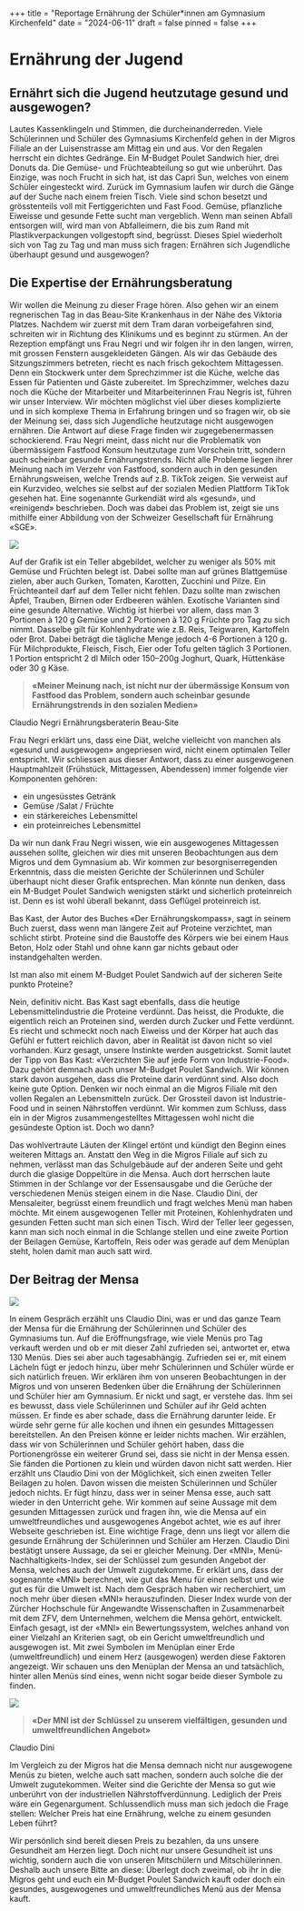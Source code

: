 +++
title = "Reportage Ernährung der Schüler*innen am Gymnasium Kirchenfeld"
date = "2024-06-11"
draft = false
pinned = false
+++
# Ernährung der Jugend

## Ernährt sich die Jugend heutzutage gesund und ausgewogen?

Lautes Kassenklingeln und Stimmen, die durcheinanderreden. Viele Schülerinnen und Schüler des Gymnasiums Kirchenfeld gehen in der Migros Filiale an der Luisenstrasse am Mittag ein und aus. Vor den Regalen herrscht ein dichtes Gedränge. Ein M-Budget Poulet Sandwich hier, drei Donuts da. Die Gemüse- und Früchteabteilung so gut wie unberührt. Das Einzige, was noch Frucht in sich hat, ist das Capri Sun, welches von einem Schüler eingesteckt wird. Zurück im Gymnasium laufen wir durch die Gänge auf der Suche nach einem freien Tisch. Viele sind schon besetzt und grösstenteils voll mit Fertiggerichten und Fast Food. Gemüse, pflanzliche Eiweisse und gesunde Fette sucht man vergeblich. Wenn man seinen Abfall entsorgen will, wird man von Abfalleimern, die bis zum Rand mit Plastikverpackungen vollgestopft sind, begrüsst. Dieses Spiel wiederholt sich von Tag zu Tag und man muss sich fragen: Ernähren sich Jugendliche überhaupt gesund und ausgewogen?

## Die Expertise der Ernährungsberatung

Wir wollen die Meinung zu dieser Frage hören. Also gehen wir an einem regnerischen Tag in das Beau-Site Krankenhaus in der Nähe des Viktoria Platzes. Nachdem wir zuerst mit dem Tram daran vorbeigefahren sind, schreiten wir in Richtung des Klinikums und es beginnt zu stürmen. An der Rezeption empfängt uns Frau Negri und wir folgen ihr in den langen, wirren, mit grossen Fenstern ausgekleideten Gängen. Als wir das Gebäude des Sitzungszimmers betreten, riecht es nach frisch gekochtem Mittagessen. Denn ein Stockwerk unter dem Sprechzimmer ist die Küche, welche das Essen für Patienten und Gäste zubereitet. Im Sprechzimmer, welches dazu noch die Küche der Mitarbeiter und Mitarbeiterinnen Frau Negris ist, führen wir unser Interview. 
Wir möchten möglichst viel über dieses komplizierte und in sich komplexe Thema in Erfahrung bringen und so fragen wir, ob sie der Meinung sei, dass sich Jugendliche heutzutage nicht ausgewogen ernähren. Die Antwort auf diese Frage finden wir zugegebenermassen schockierend. Frau Negri meint, dass nicht nur die Problematik von übermässigem Fastfood Konsum heutzutage zum Vorschein tritt, sondern auch scheinbar gesunde Ernährungstrends. Nicht alle Probleme liegen ihrer Meinung nach im Verzehr von Fastfood, sondern auch in den gesunden Ernährungsweisen, welche Trends auf z.B. TikTok zeigen. Sie verweist auf ein Kurzvideo, welches sie selbst auf der sozialen Medien Plattform TikTok gesehen hat. Eine sogenannte Gurkendiät wird als «gesund», und «reinigend» beschrieben. Doch was dabei das Problem ist, zeigt sie uns mithilfe einer Abbildung von der Schweizer Gesellschaft für Ernährung «SGE». 

![](teller.jpg)

Auf der Grafik ist ein Teller abgebildet, welcher zu weniger als 50% mit Gemüse und Früchten belegt ist. Dabei sollte man auf grünes Blattgemüse zielen, aber auch Gurken, Tomaten, Karotten, Zucchini und Pilze. Ein Früchteanteil darf auf dem Teller nicht fehlen. Dazu sollte man zwischen Äpfel, Trauben, Birnen oder Erdbeeren wählen.  Exotische Varianten sind eine gesunde Alternative. Wichtig ist hierbei vor allem, dass man 3 Portionen à 120 g Gemüse und 2 Portionen à 120 g Früchte pro Tag zu sich nimmt. Dasselbe gilt für Kohlenhydrate wie z.B. Reis, Teigwaren, Kartoffeln oder Brot.  Dabei beträgt die tägliche Menge jedoch 4-6 Portionen à 120 g. Für Milchprodukte, Fleisch, Fisch, Eier oder Tofu gelten täglich 3 Portionen.
1 Portion entspricht 2 dl Milch oder 150–200g Joghurt, Quark, Hüttenkäse oder 30 g Käse.

> **«Meiner Meinung nach, ist nicht nur der übermässige Konsum von Fastfood das Problem, sondern auch scheinbar gesunde Ernährungstrends in den sozialen Medien»**

Claudio Negri 
Ernährungsberaterin Beau-Site 

Frau Negri erklärt uns, dass eine Diät, welche vielleicht von manchen als «gesund und ausgewogen» angepriesen wird, nicht einem optimalen Teller entspricht. Wir schliessen aus dieser Antwort, dass zu einer ausgewogenen Hauptmahlzeit (Frühstück,
Mittagessen, Abendessen) immer folgende vier Komponenten gehören:

* ein ungesüsstes Getränk
* Gemüse /Salat / Früchte
* ein stärkereiches Lebensmittel
* ein proteinreiches Lebensmittel

Da wir nun dank Frau Negri wissen, wie ein ausgewogenes Mittagessen aussehen sollte, gleichen wir dies mit unseren Beobachtungen aus dem Migros und dem Gymnasium ab. Wir kommen zur besorgniserregenden Erkenntnis, dass die meisten Gerichte der Schülerinnen und Schüler überhaupt nicht dieser Grafik entsprechen. Man könnte nun denken, dass ein M-Budget Poulet Sandwich wenigsten stärkt und sicherlich proteinreich ist. Denn es ist wohl überall bekannt, dass Geflügel proteinreich ist. 

Bas Kast, der Autor des Buches «Der Ernährungskompass», sagt in seinem Buch zuerst, dass wenn man längere Zeit auf Proteine verzichtet, man schlicht stirbt. Proteine sind die Baustoffe des Körpers wie bei einem Haus Beton, Holz oder Stahl und ohne kann gar nichts gebaut oder instandgehalten werden. 

Ist man also mit einem M-Budget Poulet Sandwich auf der sicheren Seite punkto Proteine? 

Nein, definitiv nicht. Bas Kast sagt ebenfalls, dass die heutige Lebensmittelindustrie die Proteine verdünnt. Das heisst, die Produkte, die eigentlich reich an Proteinen sind, werden durch Zucker und Fette verdünnt. Es riecht und schmeckt noch nach Eiweiss und der Körper hat auch das Gefühl er futtert reichlich davon, aber in Realität ist davon nicht so viel vorhanden. Kurz gesagt, unsere Instinkte werden ausgetrickst. Somit lautet der Tipp von Bas Kast: «Verzichten Sie auf jede Form von Industrie-Food». Dazu gehört demnach auch unser M-Budget Poulet Sandwich. Wir können stark davon ausgehen, dass die Proteine darin verdünnt sind. Also doch keine gute Option. Denken wir noch einmal an die Migros Filiale mit den vollen Regalen an Lebensmitteln zurück. Der Grossteil davon ist Industrie-Food und in seinen Nährstoffen verdünnt. Wir kommen zum Schluss, dass ein in der Migros zusammengestelltes Mittagessen wohl nicht die gesündeste Option ist. Doch wo dann?

Das wohlvertraute Läuten der Klingel ertönt und kündigt den Beginn eines weiteren Mittags an. Anstatt den Weg in die Migros Filiale auf sich zu nehmen, verlässt man das Schulgebäude auf der anderen Seite und geht durch die glasige Doppeltüre in die Mensa. Auch dort herrschen laute Stimmen in der Schlange vor der Essensausgabe und die Gerüche der verschiedenen Menüs steigen einem in die Nase. Claudio Dini, der Mensaleiter, begrüsst einem freundlich und fragt welches Menü man haben möchte. Mit einem ausgewogenen Teller mit Proteinen, Kohlenhydraten und gesunden Fetten sucht man sich einen Tisch. Wird der Teller leer gegessen, kann man sich noch einmal in die Schlange stellen und eine zweite Portion der Beilagen Gemüse, Kartoffeln, Reis oder was gerade auf dem Menüplan steht, holen damit man auch satt wird.

## Der Beitrag der Mensa

![](claudio-dini.jpg)

In einem Gespräch erzählt uns Claudio Dini, was er und das ganze Team der Mensa für die Ernährung der Schülerinnen und Schüler des Gymnasiums tun. Auf die Eröffnungsfrage, wie viele Menüs pro Tag verkauft werden und ob er mit dieser Zahl zufrieden sei, antwortet er, etwa 130 Menüs. Dies sei aber auch tagesabhängig. Zufrieden sei er, mit einem Lächeln fügt er jedoch hinzu, über mehr Schülerinnen und Schüler würde er sich natürlich freuen. Wir erklären ihm von unseren Beobachtungen in der Migros und von unseren Bedenken über die Ernährung der Schülerinnen und Schüler hier am Gymnasium. Er nickt und sagt, er verstehe das. Ihm sei es bewusst, dass viele Schülerinnen und Schüler auf ihr Geld achten müssen. Er finde es aber schade, dass die Ernährung darunter leide. Er würde sehr gerne für alle kochen und ihnen ein gesundes Mittagessen bereitstellen. An den Preisen könne er leider nichts machen. Wir erzählen, dass wir von Schülerinnen und Schüler gehört haben, dass die Portionengrösse ein weiterer Grund sei, dass sie nicht in der Mensa essen. Sie fänden die Portionen zu klein und würden davon nicht satt werden. Hier erzählt uns Claudio Dini von der Möglichkeit, sich einen zweiten Teller Beilagen zu holen. Davon wissen die meisten Schülerinnen und Schüler jedoch nichts. Er fügt hinzu, dass wer in seiner Mensa esse, auch satt wieder in den Unterricht gehe. Wir kommen auf seine Aussage mit dem gesunden Mittagessen zurück und fragen ihn, wie die Mensa auf ein umweltfreundliches und ausgewogenes Angebot achtet, wie es auf ihrer Webseite geschrieben ist. Eine wichtige Frage, denn uns liegt vor allem die gesunde Ernährung der Schülerinnen und Schüler am Herzen. Claudio Dini bestätigt unsere Aussage, da sei er gleicher Meinung. Der «MNI», Menü-Nachhaltigkeits-Index, sei der Schlüssel zum gesunden Angebot der Mensa, welches auch der Umwelt zugutekomme. Er erklärt uns, dass der sogenannte «MNI» berechnet, wie gut das Menu für einen selbst und wie gut es für die Umwelt ist.
Nach dem Gespräch haben wir recherchiert, um noch mehr über diesen «MNI» herauszufinden. Dieser Index wurde von der Zürcher Hochschule für Angewandte Wissenschaften in Zusammenarbeit mit dem ZFV, dem Unternehmen, welchem die Mensa gehört, entwickelt. Einfach gesagt, ist der «MNI» ein Bewertungssystem, welches anhand von einer Vielzahl an Kriterien sagt, ob ein Gericht umweltfreundlich und ausgewogen ist. Mit zwei Symbolen im Menüplan einer Erde (umweltfreundlich) und einem Herz (ausgewogen) werden diese Faktoren angezeigt. Wir schauen uns den Menüplan der Mensa an und tatsächlich, hinter allen Menüs sind eines, wenn nicht sogar beide dieser Symbole zu finden. 

![](menuplan.jpg)

> **«Der MNI ist der Schlüssel zu unserem vielfältigen, gesunden und umweltfreundlichen Angebot»** 

Claudio Dini

 Im Vergleich zu der Migros hat die Mensa demnach nicht nur ausgewogene Menüs zu bieten, welche auch satt machen, sondern auch solche die der Umwelt zugutekommen. Weiter sind die Gerichte der Mensa so gut wie unberührt von der industriellen Nährstoffverdünnung. Lediglich der Preis wäre ein Gegenargument. Schlussendlich muss man sich jedoch die Frage stellen: Welcher Preis hat eine Ernährung, welche zu einem gesunden Leben führt?

Wir persönlich sind bereit diesen Preis zu bezahlen, da uns unsere Gesundheit am Herzen liegt. Doch nicht nur unsere Gesundheit ist uns wichtig, sondern auch die von unseren Mitschülern und Mitschülerinnen. Deshalb auch unsere Bitte an diese: Überlegt doch zweimal, ob ihr in die Migros geht und euch ein M-Budget Poulet Sandwich kauft oder doch ein gesundes, ausgewogenes und umweltfreundliches Menü aus der Mensa kauft.
